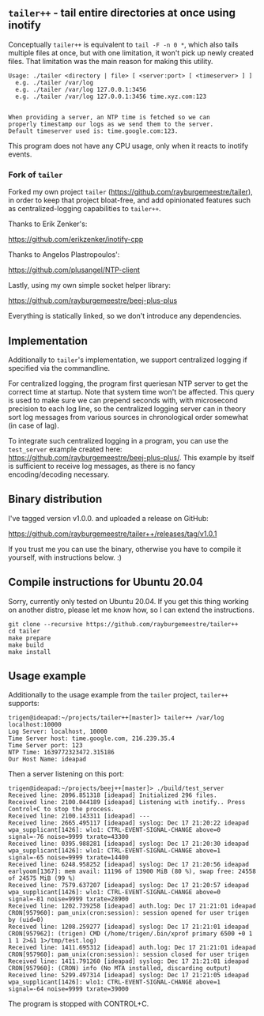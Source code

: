 ## `tailer++` - tail entire directories at once using inotify

Conceptually `tailer++` is equivalent to `tail -F -n 0 *`, which also tails
multiple files at once, but with one limitation, it won't pick up newly created
files. That limitation was the main reason for making this utility.

```
Usage: ./tailer <directory | file> [ <server:port> [ <timeserver> ] ]
  e.g. ./tailer /var/log
  e.g. ./tailer /var/log 127.0.0.1:3456
  e.g. ./tailer /var/log 127.0.0.1:3456 time.xyz.com:123


When providing a server, an NTP time is fetched so we can
properly timestamp our logs as we send them to the server.
Default timeserver used is: time.google.com:123.
```

This program does not have any CPU usage, only when it reacts to inotify events.


### Fork of `tailer`

Forked my own project `tailer` (https://github.com/rayburgemeestre/tailer),
in order to keep that project bloat-free, and add opinionated features such as
centralized-logging capabilities to `tailer++`.

Thanks to Erik Zenker's:

https://github.com/erikzenker/inotify-cpp

Thanks to Angelos Plastropoulos':

https://github.com/plusangel/NTP-client

Lastly, using my own simple socket helper library:

https://github.com/rayburgemeestre/beej-plus-plus

Everything is statically linked, so we don't introduce any dependencies.


## Implementation

Additionally to `tailer`'s implementation, we support centralized logging if specified via the commandline.

For centralized logging, the program first queriesan NTP server to get the correct time at startup.
Note that system time won't be affected. This query is used to make sure we can prepend seconds with, with microsecond precision to each log line, so the centralized logging server can in theory sort log messages from various sources in chronological order somewhat (in case of lag).

To integrate such centralized logging in a program, you can use the `test_server` example created here: https://github.com/rayburgemeestre/beej-plus-plus/.
This example by itself is sufficient to receive log messages, as there is no fancy encoding/decoding necessary.


## Binary distribution

I've tagged version v1.0.0. and uploaded a release on GitHub:

https://github.com/rayburgemeestre/tailer++/releases/tag/v1.0.1

If you trust me you can use the binary, otherwise you have to compile it
yourself, with instructions below. :)


## Compile instructions for Ubuntu 20.04

Sorry, currently only tested on Ubuntu 20.04. If you get this thing working on
another distro, please let me know how, so I can extend the instructions.

    git clone --recursive https://github.com/rayburgemeestre/tailer++
    cd tailer
    make prepare
    make build
    make install


## Usage example

Additionally to the usage example from the `tailer` project, `tailer++` supports:

	trigen@ideapad:~/projects/tailer++[master]> tailer++ /var/log localhost:10000
	Log Server: localhost, 10000
	Time Server host: time.google.com, 216.239.35.4
	Time Server port: 123
	NTP Time: 1639772323472.315186
	Our Host Name: ideapad

Then a server listening on this port:

	trigen@ideapad:~/projects/beej++[master]> ./build/test_server
	Received line: 2096.851318 [ideapad] Initialized 296 files.
	Received line: 2100.044189 [ideapad] Listening with inotify.. Press Control+C to stop the process.
	Received line: 2100.143311 [ideapad] ---
	Received line: 2665.495117 [ideapad] syslog: Dec 17 21:20:22 ideapad wpa_supplicant[1426]: wlo1: CTRL-EVENT-SIGNAL-CHANGE above=0 signal=-76 noise=9999 txrate=43300
	Received line: 0395.988281 [ideapad] syslog: Dec 17 21:20:30 ideapad wpa_supplicant[1426]: wlo1: CTRL-EVENT-SIGNAL-CHANGE above=1 signal=-65 noise=9999 txrate=14400
	Received line: 6248.958252 [ideapad] syslog: Dec 17 21:20:56 ideapad earlyoom[1367]: mem avail: 11196 of 13900 MiB (80 %), swap free: 24558 of 24575 MiB (99 %)
	Received line: 7579.637207 [ideapad] syslog: Dec 17 21:20:57 ideapad wpa_supplicant[1426]: wlo1: CTRL-EVENT-SIGNAL-CHANGE above=0 signal=-81 noise=9999 txrate=28900
	Received line: 1202.739258 [ideapad] auth.log: Dec 17 21:21:01 ideapad CRON[957960]: pam_unix(cron:session): session opened for user trigen by (uid=0)
	Received line: 1208.259277 [ideapad] syslog: Dec 17 21:21:01 ideapad CRON[957962]: (trigen) CMD (/home/trigen/.bin/xprof primary 6500 +0 1 1 1 2>&1 1>/tmp/test.log)
	Received line: 1411.695312 [ideapad] auth.log: Dec 17 21:21:01 ideapad CRON[957960]: pam_unix(cron:session): session closed for user trigen
	Received line: 1411.791260 [ideapad] syslog: Dec 17 21:21:01 ideapad CRON[957960]: (CRON) info (No MTA installed, discarding output)
	Received line: 5299.497314 [ideapad] syslog: Dec 17 21:21:05 ideapad wpa_supplicant[1426]: wlo1: CTRL-EVENT-SIGNAL-CHANGE above=1 signal=-64 noise=9999 txrate=39000

The program is stopped with CONTROL+C.
